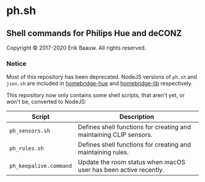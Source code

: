 # ph.sh

## Shell commands for Philips Hue and deCONZ
Copyright © 2017-2020 Erik Baauw. All rights reserved.

### Notice
Most of this repository has been deprecated.  NodeJS versions of `ph.sh` and `json.sh` are included in [homebridge-hue](https://github.com/ebaauw/homebridge-hue) and
[homebridge-lib](https://github.com/ebaauw/homebridge-lib) respectively.

This repository now only contains some shell scripts, that aren't yet, or won't be, converted to NodeJS:

Script | Description
------ | -----------
`ph_sensors.sh` | Defines shell functions for creating and maintaining CLIP sensors.
`ph_rules.sh` | Defines shell functions for creating and maintaining rules.
`ph_keepalive.command` | Update the room status when macOS user has been active recently.
